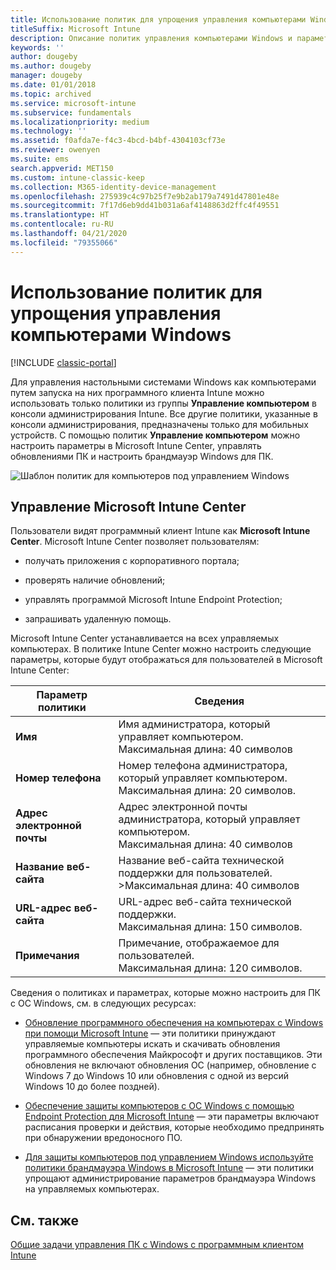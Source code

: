 ```yaml
---
title: Использование политик для упрощения управления компьютерами Windows
titleSuffix: Microsoft Intune
description: Описание политик управления компьютерами Windows и параметров для Центра Microsoft Intune.
keywords: ''
author: dougeby
ms.author: dougeby
manager: dougeby
ms.date: 01/01/2018
ms.topic: archived
ms.service: microsoft-intune
ms.subservice: fundamentals
ms.localizationpriority: medium
ms.technology: ''
ms.assetid: f0afda7e-f4c3-4bcd-b4bf-4304103cf73e
ms.reviewer: owenyen
ms.suite: ems
search.appverid: MET150
ms.custom: intune-classic-keep
ms.collection: M365-identity-device-management
ms.openlocfilehash: 275939c4c97b25f7e9b2ab179a7491d47801e48e
ms.sourcegitcommit: 7f17d6eb9dd41b031a6af4148863d2ffc4f49551
ms.translationtype: HT
ms.contentlocale: ru-RU
ms.lasthandoff: 04/21/2020
ms.locfileid: "79355066"
---
```

# <a name="use-policies-to-simplify-windows-pc-management"></a>Использование политик для упрощения управления компьютерами Windows

[!INCLUDE [classic-portal](../includes/classic-portal.md)]

Для управления настольными системами Windows как компьютерами путем запуска на них программного клиента Intune можно использовать только политики из группы **Управление компьютером** в консоли администрирования Intune. Все другие политики, указанные в консоли администрирования, предназначены только для мобильных устройств. С помощью политик **Управление компьютером** можно настроить параметры в Microsoft Intune Center, управлять обновлениями ПК и настроить брандмауэр Windows для ПК.

![Шаблон политик для компьютеров под управлением Windows](./media/use-policies-to-simplify-windows-pc-management/pc_policy_template.png)

## <a name="manage-the-microsoft-intune-center"></a>Управление Microsoft Intune Center
Пользователи видят программный клиент Intune как **Microsoft Intune Center**. Microsoft Intune Center позволяет пользователям:

- получать приложения с корпоративного портала;

- проверять наличие обновлений;

- управлять программой Microsoft Intune Endpoint Protection;

- запрашивать удаленную помощь.

Microsoft Intune Center устанавливается на всех управляемых компьютерах. В политике Intune Center можно настроить следующие параметры, которые будут отображаться для пользователей в Microsoft Intune Center:

|Параметр политики|Сведения|
|------------------|--------------------|
|**Имя**|Имя администратора, который управляет компьютером.<br />Максимальная длина: 40 символов|
|**Номер телефона**|Номер телефона администратора, который управляет компьютером.<br />Максимальная длина: 20 символов.|
|**Адрес электронной почты**|Адрес электронной почты администратора, который управляет компьютером.<br />Максимальная длина: 40 символов|
|**Название веб-сайта**|Название веб-сайта технической поддержки для пользователей.<br />>Максимальная длина: 40 символов|
|**URL-адрес веб-сайта**|URL-адрес веб-сайта технической поддержки.<br />Максимальная длина: 150 символов.|
|**Примечания**|Примечание, отображаемое для пользователей.<br />Максимальная длина: 120 символов.|

Сведения о политиках и параметрах, которые можно настроить для ПК с ОС Windows, см. в следующих ресурсах:

- [Обновление программного обеспечения на компьютерах с Windows при помощи Microsoft Intune](keep-windows-pcs-up-to-date-with-software-updates-in-microsoft-intune.md) — эти политики принуждают управляемые компьютеры искать и скачивать обновления программного обеспечения Майкрософт и других поставщиков. Эти обновления не включают обновления ОС (например, обновление с Windows 7 до Windows 10 или обновления с одной из версий Windows 10 до более поздней).

- [Обеспечение защиты компьютеров с ОС Windows с помощью Endpoint Protection для Microsoft Intune](help-secure-windows-pcs-with-endpoint-protection-for-microsoft-intune.md) — эти параметры включают расписания проверки и действия, которые необходимо предпринять при обнаружении вредоносного ПО.

- [Для защиты компьютеров под управлением Windows используйте политики брандмауэра Windows в Microsoft Intune](help-protect-windows-pcs-using-windows-firewall-policies-in-microsoft-intune.md) — эти политики упрощают администрирование параметров брандмауэра Windows на управляемых компьютерах.

## <a name="see-also"></a>См. также

[Общие задачи управления ПК с Windows с программным клиентом Intune](common-windows-pc-management-tasks-with-the-microsoft-intune-computer-client.md)
